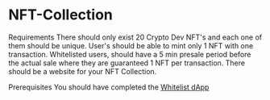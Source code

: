 # NFT-Collection

Requirements
There should only exist 20 Crypto Dev NFT's and each one of them should be unique.
User's should be able to mint only 1 NFT with one transaction.
Whitelisted users, should have a 5 min presale period before the actual sale where they are guaranteed 1 NFT per transaction.
There should be a website for your NFT Collection.

Prerequisites
You should have completed the <a href="https://github.com/d3vd00m/Whitelist-Dapp.git" target="_blank">Whitelist dApp</a>
